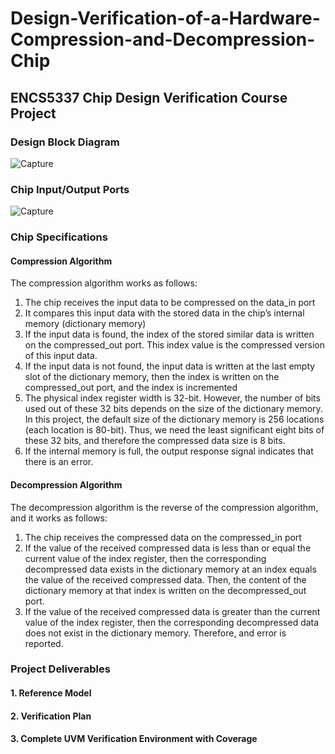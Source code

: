 # Design-Verification-of-a-Hardware-Compression-and-Decompression-Chip

## ENCS5337 Chip Design Verification Course Project

### Design Block Diagram
![Capture](https://github.com/user-attachments/assets/d3bde0f5-193f-41d6-9d74-4acf76c44f48)

### Chip Input/Output Ports
![Capture](https://github.com/user-attachments/assets/ce13e296-fabe-4352-b8ce-59f733fdbb13)

### Chip Specifications
#### Compression Algorithm
The compression algorithm works as follows:
1. The chip receives the input data to be compressed on the data_in port
2. It compares this input data with the stored data in the chip’s internal memory (dictionary memory)
3. If the input data is found, the index of the stored similar data is written on the compressed_out port. This index value is the compressed version of this input data.
4. If the input data is not found, the input data is written at the last empty slot of the dictionary memory, then the index is written on the compressed_out port, and the index is incremented
5. The physical index register width is 32-bit. However, the number of bits used out of these 32 bits depends on the size of the dictionary memory. In this project, the default size of the dictionary memory is 256 locations (each location is 80-bit). Thus, we need the least significant eight bits of these 32 bits, and therefore the compressed data size is 8 bits.
6. If the internal memory is full, the output response signal indicates that there is an error.

#### Decompression Algorithm
The decompression algorithm is the reverse of the compression algorithm, and it works as follows:

1. The chip receives the compressed data on the compressed_in port
2. If the value of the received compressed data is less than or equal the current value of the index register, then the corresponding decompressed data exists in the dictionary memory at an index equals the value of the received compressed data. Then, the content of the dictionary memory at that index is written on the decompressed_out port.
3. If the value of the received compressed data is greater than the current value of the index register, then the corresponding decompressed data does not exist in the dictionary memory. Therefore, and error is reported.

### Project Deliverables
#### 1. Reference Model
#### 2. Verification Plan
#### 3. Complete UVM Verification Environment with Coverage
